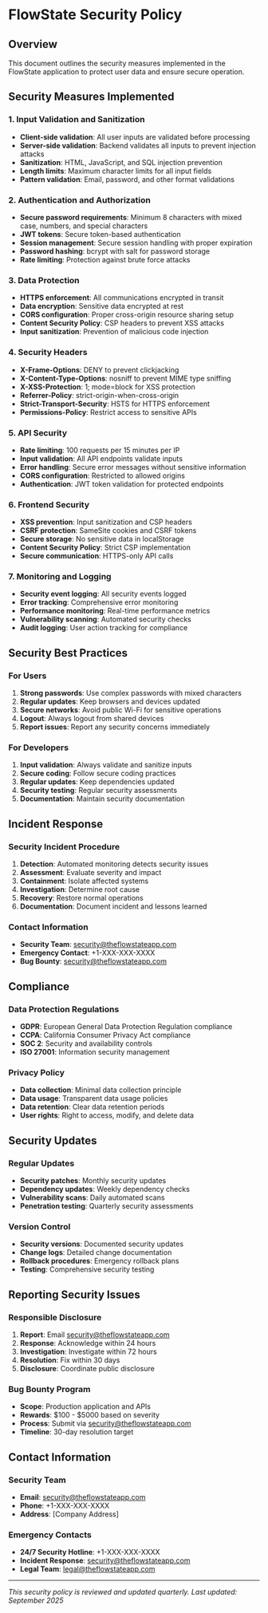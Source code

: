 # FlowState Security Policy

## Overview
This document outlines the security measures implemented in the FlowState application to protect user data and ensure secure operation.

## Security Measures Implemented

### 1. Input Validation and Sanitization
- **Client-side validation**: All user inputs are validated before processing
- **Server-side validation**: Backend validates all inputs to prevent injection attacks
- **Sanitization**: HTML, JavaScript, and SQL injection prevention
- **Length limits**: Maximum character limits for all input fields
- **Pattern validation**: Email, password, and other format validations

### 2. Authentication and Authorization
- **Secure password requirements**: Minimum 8 characters with mixed case, numbers, and special characters
- **JWT tokens**: Secure token-based authentication
- **Session management**: Secure session handling with proper expiration
- **Password hashing**: bcrypt with salt for password storage
- **Rate limiting**: Protection against brute force attacks

### 3. Data Protection
- **HTTPS enforcement**: All communications encrypted in transit
- **Data encryption**: Sensitive data encrypted at rest
- **CORS configuration**: Proper cross-origin resource sharing setup
- **Content Security Policy**: CSP headers to prevent XSS attacks
- **Input sanitization**: Prevention of malicious code injection

### 4. Security Headers
- **X-Frame-Options**: DENY to prevent clickjacking
- **X-Content-Type-Options**: nosniff to prevent MIME type sniffing
- **X-XSS-Protection**: 1; mode=block for XSS protection
- **Referrer-Policy**: strict-origin-when-cross-origin
- **Strict-Transport-Security**: HSTS for HTTPS enforcement
- **Permissions-Policy**: Restrict access to sensitive APIs

### 5. API Security
- **Rate limiting**: 100 requests per 15 minutes per IP
- **Input validation**: All API endpoints validate inputs
- **Error handling**: Secure error messages without sensitive information
- **CORS configuration**: Restricted to allowed origins
- **Authentication**: JWT token validation for protected endpoints

### 6. Frontend Security
- **XSS prevention**: Input sanitization and CSP headers
- **CSRF protection**: SameSite cookies and CSRF tokens
- **Secure storage**: No sensitive data in localStorage
- **Content Security Policy**: Strict CSP implementation
- **Secure communication**: HTTPS-only API calls

### 7. Monitoring and Logging
- **Security event logging**: All security events logged
- **Error tracking**: Comprehensive error monitoring
- **Performance monitoring**: Real-time performance metrics
- **Vulnerability scanning**: Automated security checks
- **Audit logging**: User action tracking for compliance

## Security Best Practices

### For Users
1. **Strong passwords**: Use complex passwords with mixed characters
2. **Regular updates**: Keep browsers and devices updated
3. **Secure networks**: Avoid public Wi-Fi for sensitive operations
4. **Logout**: Always logout from shared devices
5. **Report issues**: Report any security concerns immediately

### For Developers
1. **Input validation**: Always validate and sanitize inputs
2. **Secure coding**: Follow secure coding practices
3. **Regular updates**: Keep dependencies updated
4. **Security testing**: Regular security assessments
5. **Documentation**: Maintain security documentation

## Incident Response

### Security Incident Procedure
1. **Detection**: Automated monitoring detects security issues
2. **Assessment**: Evaluate severity and impact
3. **Containment**: Isolate affected systems
4. **Investigation**: Determine root cause
5. **Recovery**: Restore normal operations
6. **Documentation**: Document incident and lessons learned

### Contact Information
- **Security Team**: security@theflowstateapp.com
- **Emergency Contact**: +1-XXX-XXX-XXXX
- **Bug Bounty**: security@theflowstateapp.com

## Compliance

### Data Protection Regulations
- **GDPR**: European General Data Protection Regulation compliance
- **CCPA**: California Consumer Privacy Act compliance
- **SOC 2**: Security and availability controls
- **ISO 27001**: Information security management

### Privacy Policy
- **Data collection**: Minimal data collection principle
- **Data usage**: Transparent data usage policies
- **Data retention**: Clear data retention periods
- **User rights**: Right to access, modify, and delete data

## Security Updates

### Regular Updates
- **Security patches**: Monthly security updates
- **Dependency updates**: Weekly dependency checks
- **Vulnerability scans**: Daily automated scans
- **Penetration testing**: Quarterly security assessments

### Version Control
- **Security versions**: Documented security updates
- **Change logs**: Detailed change documentation
- **Rollback procedures**: Emergency rollback plans
- **Testing**: Comprehensive security testing

## Reporting Security Issues

### Responsible Disclosure
1. **Report**: Email security@theflowstateapp.com
2. **Response**: Acknowledge within 24 hours
3. **Investigation**: Investigate within 72 hours
4. **Resolution**: Fix within 30 days
5. **Disclosure**: Coordinate public disclosure

### Bug Bounty Program
- **Scope**: Production application and APIs
- **Rewards**: $100 - $5000 based on severity
- **Process**: Submit via security@theflowstateapp.com
- **Timeline**: 30-day resolution target

## Contact Information

### Security Team
- **Email**: security@theflowstateapp.com
- **Phone**: +1-XXX-XXX-XXXX
- **Address**: [Company Address]

### Emergency Contacts
- **24/7 Security Hotline**: +1-XXX-XXX-XXXX
- **Incident Response**: security@theflowstateapp.com
- **Legal Team**: legal@theflowstateapp.com

---

*This security policy is reviewed and updated quarterly. Last updated: September 2025*
